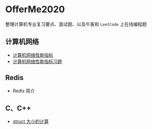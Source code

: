 # OfferMe2020
整理计算机专业复习要点、面试题、以及牛客和 `LeetCode` 上在线编程题

## 计算机网络

- [计算机网络性能指标](./net_0001.md)
- [计算机网络性能指标习题](./net_0002.md)

## Redis

- Redis 简介

## C、C++

- [struct 大小的计算](./c_c++_0001.md)

